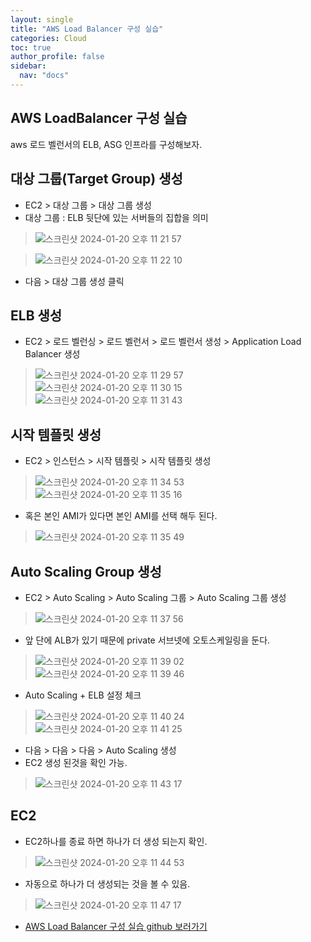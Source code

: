 ```yaml
---
layout: single
title: "AWS Load Balancer 구성 실습"
categories: Cloud
toc: true
author_profile: false
sidebar:
  nav: "docs"
---
```


## AWS LoadBalancer 구성 실습
aws 로드 벨런서의 ELB, ASG 인프라를 구성해보자.

## 대상 그룹(Target Group) 생성
- EC2 > 대상 그룹 > 대상 그룹 생성
- 대상 그룹 : ELB 뒷단에 있는 서버들의 집합을 의미
> ![스크린샷 2024-01-20 오후 11 21 57](https://github.com/hanmin0512/aws_LoadBalancer_Buide/assets/37041208/d98e00da-50b9-4cd1-835e-a9339bb64a80)

> ![스크린샷 2024-01-20 오후 11 22 10](https://github.com/hanmin0512/aws_LoadBalancer_Buide/assets/37041208/951d7665-c3aa-4c53-a3ac-839a84ec3f4a)

- 다음 > 대상 그룹 생성 클릭

## ELB 생성
- EC2 > 로드 벨런싱 > 로드 벨런서 > 로드 벨런서 생성 > Application Load Balancer 생성
> ![스크린샷 2024-01-20 오후 11 29 57](https://github.com/hanmin0512/aws_LoadBalancer_Buide/assets/37041208/cc4a9100-74d1-4bf7-920f-6bd23b0ecf22)
> ![스크린샷 2024-01-20 오후 11 30 15](https://github.com/hanmin0512/aws_LoadBalancer_Buide/assets/37041208/f98e86b1-16a9-451b-9856-eb62dac91c1e)
> ![스크린샷 2024-01-20 오후 11 31 43](https://github.com/hanmin0512/aws_LoadBalancer_Buide/assets/37041208/aaa38b8a-5666-44f7-8a39-a83918d7ac56)


## 시작 템플릿 생성
- EC2 > 인스턴스 > 시작 템플릿 > 시작 템플릿 생성
> ![스크린샷 2024-01-20 오후 11 34 53](https://github.com/hanmin0512/aws_LoadBalancer_Buide/assets/37041208/94fbcc7e-401e-4388-9e8c-948b9311a7e7)
> ![스크린샷 2024-01-20 오후 11 35 16](https://github.com/hanmin0512/aws_LoadBalancer_Buide/assets/37041208/7af70760-9cbc-4782-a991-d6294c6127dd)
- 혹은 본인 AMI가 있다면 본인 AMI를 선택 해두 된다.
> ![스크린샷 2024-01-20 오후 11 35 49](https://github.com/hanmin0512/aws_LoadBalancer_Buide/assets/37041208/3c901267-8664-42a3-8ae8-2756080cb442)

## Auto Scaling Group 생성
- EC2 > Auto Scaling > Auto Scaling 그룹 > Auto Scaling 그룹 생성
> ![스크린샷 2024-01-20 오후 11 37 56](https://github.com/hanmin0512/aws_LoadBalancer_Buide/assets/37041208/1291c9e0-a21a-4996-9a0f-6fb1065e98b8)
- 앞 단에 ALB가 있기 때문에 private 서브넷에 오토스케일링을 둔다.
> ![스크린샷 2024-01-20 오후 11 39 02](https://github.com/hanmin0512/aws_LoadBalancer_Buide/assets/37041208/d5c02b76-533b-4881-a592-13debbb458df)
> ![스크린샷 2024-01-20 오후 11 39 46](https://github.com/hanmin0512/aws_LoadBalancer_Buide/assets/37041208/7128a27b-f241-4d15-a095-f2f4a37c51f1)
- Auto Scaling + ELB 설정 체크
> ![스크린샷 2024-01-20 오후 11 40 24](https://github.com/hanmin0512/aws_LoadBalancer_Buide/assets/37041208/358893e1-2d51-46d9-8586-3280dcde0d1a)
> ![스크린샷 2024-01-20 오후 11 41 25](https://github.com/hanmin0512/aws_LoadBalancer_Buide/assets/37041208/349974d7-10f2-4916-91c5-12b3c8fe5fb6)

- 다음 > 다음 > 다음 > Auto Scaling 생성
- EC2 생성 된것을 확인 가능.
> ![스크린샷 2024-01-20 오후 11 43 17](https://github.com/hanmin0512/aws_LoadBalancer_Buide/assets/37041208/53698acf-669a-4217-855f-f64c5cbf3a91)

## EC2 
- EC2하나를 종료 하면 하나가 더 생성 되는지 확인.
> ![스크린샷 2024-01-20 오후 11 44 53](https://github.com/hanmin0512/aws_LoadBalancer_Buide/assets/37041208/03d9eb5c-8504-4840-b2eb-a1aefa5ddc40)

- 자동으로 하나가 더 생성되는 것을 볼 수 있음.
>![스크린샷 2024-01-20 오후 11 47 17](https://github.com/hanmin0512/aws_LoadBalancer_Buide/assets/37041208/150686b4-71b1-407b-940b-1453a56a6b90)


 - <a href= "https://github.com/hanmin0512/aws_LoadBalancer_Guide"> AWS Load Balancer 구성 실습 github 보러가기</a>